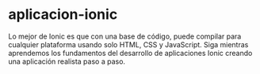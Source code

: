 # aplicacion-ionic
Lo mejor de Ionic es que con una base de código, puede compilar para cualquier plataforma usando solo HTML, CSS y JavaScript. Siga mientras aprendemos los fundamentos del desarrollo de aplicaciones Ionic creando una aplicación realista paso a paso.
